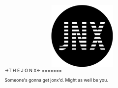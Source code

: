 <div style="text-align:center"><img src ="images/logos/jonx_logo200px.png" alt="jonx logo" title="jonx logo"></div>
->T H E J O N X<-
=======

Someone's gonna get jonx'd. Might as well be you.


